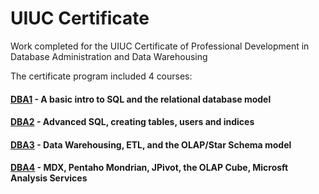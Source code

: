 # UIUC Certificate
Work completed for the UIUC Certificate of Professional Development in Database Administration and Data Warehousing

The certificate program included 4 courses:
#### [DBA1](https://github.com/kleinjoshuaa/UIUC_Certificate/tree/master/dba1_files) - A basic intro to SQL and the relational database model

#### [DBA2](https://github.com/kleinjoshuaa/UIUC_Certificate/tree/master/dba2_files)  - Advanced SQL, creating tables, users and indices

#### [DBA3](https://github.com/kleinjoshuaa/UIUC_Certificate/tree/master/dba3_files)  -  Data Warehousing, ETL, and the OLAP/Star Schema model

#### [DBA4](https://github.com/kleinjoshuaa/UIUC_Certificate/tree/master/dba4_files)  - MDX, Pentaho Mondrian, JPivot, the OLAP Cube, Microsft Analysis Services

